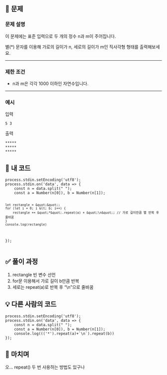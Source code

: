 <h2 id="📍-문제">📍 문제</h2>
<h3 id="문제-설명"><strong>문제 설명</strong></h3>
<p>이 문제에는 표준 입력으로 두 개의 정수 n과 m이 주어집니다.</p>
<p>별(*) 문자를 이용해 가로의 길이가 n, 세로의 길이가 m인 직사각형 형태를 출력해보세요.</p>
<hr />
<h3 id="제한-조건">제한 조건</h3>
<ul>
<li>n과 m은 각각 1000 이하인 자연수입니다.</li>
</ul>
<hr />
<h3 id="예시">예시</h3>
<p>입력</p>
<p><code>5 3</code></p>
<p>출력</p>
<pre><code>*****
*****
*****</code></pre><h2 id="🥔-내-코드">🥔 내 코드</h2>
<pre><code class="language-jsx">process.stdin.setEncoding('utf8');
process.stdin.on('data', data =&gt; {
    const n = data.split(&quot; &quot;);
    const a = Number(n[0]), b = Number(n[1]);

    let rectangle = &quot;&quot;;
    for (let i = 0; i &lt; b; i++) {
        rectangle += &quot;*&quot;.repeat(a) + &quot;\n&quot;; // 가로 길이만큼 별 반복 후 줄바꿈
    }
    console.log(rectangle)
});</code></pre>
<h2 id="✅-풀이-과정">✅ 풀이 과정</h2>
<ol>
<li>rectangle 빈 변수 선언</li>
<li>for문 이용해서 가로 길이 b만큼 반복</li>
<li>세로는 repeat(a)로 반복 후 “\n”으로 줄바꿈</li>
</ol>
<h2 id="💡-다른-사람의-코드">💡 다른 사람의 코드</h2>
<pre><code class="language-jsx">process.stdin.setEncoding('utf8');
process.stdin.on('data', data =&gt; {
    const n = data.split(&quot; &quot;);
    const a = Number(n[0]), b = Number(n[1]);
    console.log((('*').repeat(a)+`\n`).repeat(b))
});</code></pre>
<h2 id="💬-마치며">💬 마치며</h2>
<p>오… repeat() 두 번 사용하는 방법도 있구나</p>